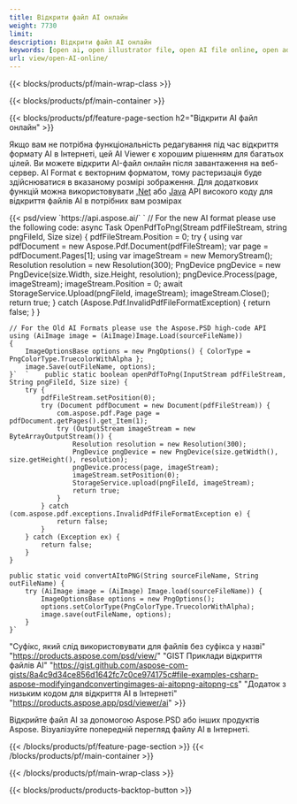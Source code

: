 ```yaml
---
title: Відкрити файл AI онлайн
weight: 7730
limit: 
description: Відкрити файл AI онлайн
keywords: [open ai, open illustrator file, open AI file online, open adobe illustrator, preview of ai file, ai format open]
url: view/open-AI-online/
---
```


{{< blocks/products/pf/main-wrap-class >}}


{{< blocks/products/pf/main-container >}}

{{< blocks/products/pf/feature-page-section h2="Відкрити AI файл онлайн" >}}
<p>Якщо вам не потрібна функціональність редагування під час відкриття формату AI в Інтернеті, цей AI Viewer є хорошим рішенням для багатьох цілей. Ви можете відкрити AI-файл онлайн після завантаження на веб-сервер. AI Format є векторним форматом, тому растеризація буде здійснюватися в вказаному розмірі зображення. Для додаткових функцій можна використовувати <a href="/psd/net">.Net</a> або <a href="/psd/java">Java</a> API високого коду для відкриття файлів AI в потрібних вам розмірах</p>
{{< psd/view `https://api.aspose.ai/` 
`	// For the new AI format please use the following code:
	async Task<bool> OpenPdfToPng(Stream pdfFileStream, string pngFileId, Size size)
	{
		pdfFileStream.Position = 0;
		try
		{
			using var pdfDocument = new Aspose.Pdf.Document(pdfFileStream);
			var page = pdfDocument.Pages[1];
			using var imageStream = new MemoryStream();
			Resolution resolution = new Resolution(300);
			PngDevice pngDevice = new PngDevice(size.Width, size.Height, resolution);
			pngDevice.Process(page, imageStream);
			imageStream.Position = 0;
			await StorageService.Upload(pngFileId, imageStream);
			imageStream.Close();
			return true;
		}
		catch (Aspose.Pdf.InvalidPdfFileFormatException)
		{
			return false;
		}
	}
	
	// For the Old AI Formats please use the Aspose.PSD high-code API
	using (AiImage image = (AiImage)Image.Load(sourceFileName))
	{
		ImageOptionsBase options = new PngOptions() { ColorType = PngColorType.TruecolorWithAlpha };
		image.Save(outFileName, options);
	}`  `    public static boolean openPdfToPng(InputStream pdfFileStream, String pngFileId, Size size) {
        try {
            pdfFileStream.setPosition(0);
            try (Document pdfDocument = new Document(pdfFileStream)) {
                com.aspose.pdf.Page page = pdfDocument.getPages().get_Item(1);
                try (OutputStream imageStream = new ByteArrayOutputStream()) {
                    Resolution resolution = new Resolution(300);
                    PngDevice pngDevice = new PngDevice(size.getWidth(), size.getHeight(), resolution);
                    pngDevice.process(page, imageStream);
                    imageStream.setPosition(0);
                    StorageService.upload(pngFileId, imageStream);
                    return true;
                }
            } catch (com.aspose.pdf.exceptions.InvalidPdfFileFormatException e) {
                return false;
            }
        } catch (Exception ex) {
            return false;
        }
    }

    public static void convertAItoPNG(String sourceFileName, String outFileName) {
        try (AiImage image = (AiImage) Image.load(sourceFileName)) {
            ImageOptionsBase options = new PngOptions();
            options.setColorType(PngColorType.TruecolorWithAlpha);
            image.save(outFileName, options);
        }
    }` 
"Суфікс, який слід використовувати для файлів без суфікса у назві" "https://products.aspose.com/psd/view/" 
"GIST Приклади відкриття файлів AI" "https://gist.github.com/aspose-com-gists/8a4c9d34ce856d1642fc7c0ce974175c#file-examples-csharp-aspose-modifyingandconvertingimages-ai-aitopng-aitopng-cs" 
"Додаток з низьким кодом для відкриття AI в Інтернеті" "https://products.aspose.app/psd/viewer/ai" >}}
<p>Відкрийте файл AI за допомогою Aspose.PSD або інших продуктів Aspose. Візуалізуйте попередній перегляд файлу AI в Інтернеті.</p>
{{< /blocks/products/pf/feature-page-section >}}
{{< /blocks/products/pf/main-container >}}


{{< /blocks/products/pf/main-wrap-class >}}

{{< blocks/products/products-backtop-button >}}

